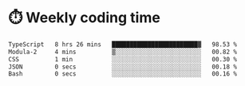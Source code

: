 
# :stopwatch: Weekly coding time
<!--START_SECTION:waka-->

```txt
TypeScript   8 hrs 26 mins   ████████████████████████▓   98.53 %
Modula-2     4 mins          ▒░░░░░░░░░░░░░░░░░░░░░░░░   00.82 %
CSS          1 min           ░░░░░░░░░░░░░░░░░░░░░░░░░   00.30 %
JSON         0 secs          ░░░░░░░░░░░░░░░░░░░░░░░░░   00.18 %
Bash         0 secs          ░░░░░░░░░░░░░░░░░░░░░░░░░   00.16 %
```

<!--END_SECTION:waka-->


<!-- <p> <img src="https://github-readme-stats.vercel.app/api?username=cozgerest&show_icons=true&hide_border=false" />  </p> -->

